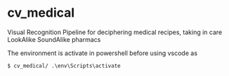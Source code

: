 # cv_medical
Visual Recognition Pipeline for deciphering medical recipes, taking in care LookAlike SoundAlike pharmacs

The environment is activate in powershell before using vscode as
```
$ cv_medical/ .\env\Scripts\activate
```

